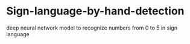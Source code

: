 # Sign-language-by-hand-detection
deep neural network model to recognize numbers from 0 to 5 in sign language
